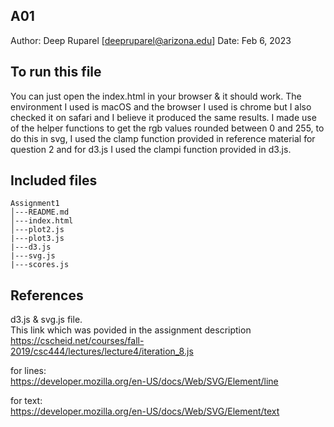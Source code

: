 A01
------------

Author: Deep Ruparel [deepruparel@arizona.edu]
Date: Feb 6, 2023

## To run this file

You can just open the index.html in your browser & it should work. The environment I used is macOS and the browser I used is chrome but I also checked it on safari and I believe it produced the same results. I made use of the helper functions to get the rgb values rounded between 0 and 255, to do this in svg, I used the clamp function provided in reference material for question 2 and for d3.js I used the clampi function provided in d3.js.

## Included files
```
Assignment1
│---README.md
│---index.html   
│---plot2.js
|---plot3.js
|---d3.js
|---svg.js
|---scores.js
```

## References

d3.js & svg.js file.\
This link which was povided in the assignment description\
https://cscheid.net/courses/fall-2019/csc444/lectures/lecture4/iteration_8.js

for lines:\
https://developer.mozilla.org/en-US/docs/Web/SVG/Element/line

for text:\
https://developer.mozilla.org/en-US/docs/Web/SVG/Element/text

